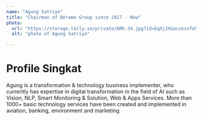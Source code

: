 ```yaml
---
name: "Agung Satriyo"
title: "Chairman of Bérama Group since 2017 - Now"
photo: 
  url: "https://storage.tally.so/private/ARK-34.jpg?id=EqXjJX&accessToken=eyJhbGciOiJIUzI1NiIsInR5cCI6IkpXVCJ9.eyJpZCI6IkVxWGpKWCIsImZvcm1JZCI6IjMxNFdyTSIsImlhdCI6MTY5NjIzNzI3Mn0.UCc5qFumZJDll9YZHBRR1uTSFac5DiqQc3xZb8OxIOc&signature=bf137c8f5e62f0b7ae7c7cf26673e5c714fc6799060742045d375c0cba2a69b7"
  alt: "photo of Agung Satriyo"

---
```

# Profile Singkat

Agung is a transformation & technology business implementer, who currently has expertise in digital transformation in the field of AI such as Vision, NLP, Smart Monitoring & Solution, Web & Apps Services. More than 1000+ basic technology services have been created and implemented in aviation, banking, environment and marketing
